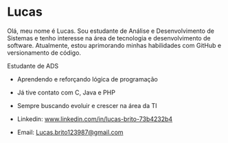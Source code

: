 # Lucas
Olá, meu nome é Lucas. Sou estudante de Análise e Desenvolvimento de Sistemas e tenho interesse na área de tecnologia e desenvolvimento de software. Atualmente, estou aprimorando minhas habilidades com GitHub e versionamento de código.

 Estudante de ADS  
 - Aprendendo e reforçando lógica de programação  
 - Já tive contato com C, Java e PHP
 - Sempre buscando evoluir e crescer na área da TI

 - Linkedin: www.linkedin.com/in/lucas-brito-73b4232b4
 - Email: Lucas.brito123987@gmail.com
